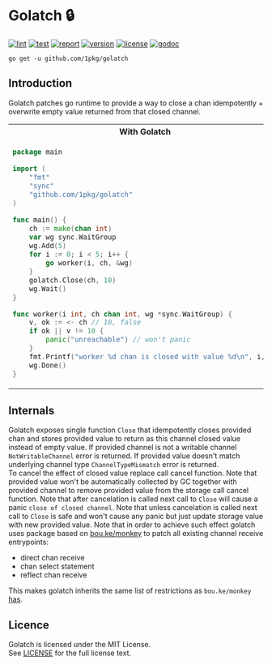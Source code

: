 # Golatch 🔒

[![lint](https://github.com/1pkg/golatch/workflows/lint/badge.svg)](https://github.com/1pkg/golatch/actions?query=workflow%3Alint+branch%3Amaster+)
[![test](https://github.com/1pkg/golatch/workflows/test/badge.svg)](https://github.com/1pkg/golatch/actions?query=workflow%3Atest+branch%3Amaster+)
[![report](https://goreportcard.com/badge/github.com/1pkg/golatch)](https://goreportcard.com/report/github.com/1pkg/golatch)
[![version](https://img.shields.io/github/go-mod/go-version/1pkg/golatch)](https://github.com/1pkg/golatch/blob/master/go.mod)
[![license](https://img.shields.io/github/license/1pkg/golatch)](LICENSE)
[![godoc](https://img.shields.io/badge/godoc-godoc-green)](https://pkg.go.dev/github.com/1pkg/golatch?tab=doc)

`go get -u github.com/1pkg/golatch`

## Introduction

Golatch patches go runtime to provide a way to close a chan idempotently + overwrite empty value returned from that closed channel.

<table>
<tr>
<th>With Golatch</th>
<th>Without Golatch (plain go)</th>
</tr>

<tr>
<td>

```go
package main

import (
	"fmt"
	"sync"
	"github.com/1pkg/golatch"
)

func main() {
	ch := make(chan int)
	var wg sync.WaitGroup
	wg.Add(5)
	for i := 0; i < 5; i++ {
		go worker(i, ch, &wg)
	}
	golatch.Close(ch, 10)
	wg.Wait()
}

func worker(i int, ch chan int, wg *sync.WaitGroup) {
	v, ok := <- ch // 10, false
	if ok || v != 10 {
		panic("unreachable") // won't panic
	}
	fmt.Printf("worker %d chan is closed with value %d\n", i, v)
	wg.Done()
}
```

</td>
<td>

```go
package main

import (
	"fmt"
	"sync"
)

func main() {
	ch := make(chan int)
	var wg sync.WaitGroup
	wg.Add(5)
	for i := 0; i < 5; i++ {
		go worker(i, ch, &wg)
	}
	close(ch)
	wg.Wait()
}

func worker(i int, ch chan int, wg *sync.WaitGroup) {
	v, ok := <- ch // 0, false
	if ok || v != 10 {
		panic("unreachable") // will panic
	}
	fmt.Printf("worker %d chan is closed with value %d\n", i, v)
	wg.Done()
}
```

</td>
</tr>
</table>

## Internals

Golatch exposes single function `Close` that idempotently closes provided chan and stores provided value to return as this channel closed value instead of empty value. If provided channel is not a writable channel `NotWritableChannel` error is returned. If provided value doesn't match underlying channel type `ChannelTypeMismatch` error is returned.  
To cancel the effect of closed value replace call cancel function. Note that provided value won't be automatically collected by GC together with provided channel to remove provided value from the storage call cancel function. Note that after cancelation is called next call to `Close` will cause a panic `close of closed channel`. Note that unless cancelation is called next call to `Close` is safe and won't cause any panic but just update storage value with new provided value. Note that in order to achieve such effect golatch uses package based on [bou.ke/monkey](https://github.com/bouk/monkey) to patch all existing channel receive entrypoints:

- direct chan receive
- chan select statement
- reflect chan receive

This makes golatch inherits the same list of restrictions as `bou.ke/monkey` [has](https://github.com/bouk/monkey#notes).

## Licence

Golatch is licensed under the MIT License.  
See [LICENSE](LICENSE) for the full license text.

